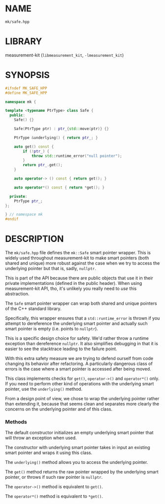 # NAME

`mk/safe.hpp`

# LIBRARY

measurement-kit (`libmeasurement_kit`, `-lmeasurement_kit`)

# SYNOPSIS

```C++
#ifndef MK_SAFE_HPP
#define MK_SAFE_HPP

namespace mk {

template <typename PtrType> class Safe {
  public:
    Safe() {}

    Safe(PtrType ptr) : ptr_{std::move(ptr)} {}

    PtrType &underlying() { return ptr_; }

    auto get() const {
        if (!ptr_) {
            throw std::runtime_error("null pointer");
        }
        return ptr_.get();
    }

    auto operator-> () const { return get(); }

    auto operator*() const { return *get(); }

  private:
    PtrType ptr_;
};

} // namespace mk
#endif
```

# DESCRIPTION

The `mk/safe.hpp` file defines the `mk::Safe` smart pointer wrapper. This is widely used throughout measurement-kit to make smart pointers (both shared and unique) more robust against the case when we try to access the underlying pointer but that is, sadly, `nullptr`. 

This is part of the API because there are public objects that use it in their private implementations (defined in the public header). When using measurement-kit API, tho, it's unlikely you really need to _use_ this abstraction.

The `Safe` smart pointer wrapper can wrap both shared and unique pointers of the C++ standard library. 

Specifically, this wrapper ensures that a `std::runtime_error` is thrown if you attempt to dereference the underlying smart pointer and actually such smart pointer is empty (i.e. points to `nullptr`). 

This is a specific design choice for safety. We'd rather throw a runtime exception than dereference `nullptr`. It also simplifies debugging in that it is easier to see the stacktrace leading to the failure point. 

With this extra safety measure we are trying to defend ourself from code changing its behavior after refactoring. A particularly dangerous class of errors is the case where a smart pointer is accessed after being moved. 

This class implements checks for `get()`, `operator->()` and `operator*()` only. If you need to perform other kind of operations with the underlying smart pointer, use the `underlying()` method. 

From a design point of view, we chose to wrap the underlying pointer rather than extending it, because that seems clean and separates more clearly the concerns on the underlying pointer and of this class. 

### Methods

The default constructor initializes an empty underlying smart pointer that will throw an exception when used.

The constructor with underlying smart pointer takes in input an existing smart pointer and wraps it using this class.

The `underlying()` method allows you to access the underlying pointer.

The `get()` method returns the raw pointer wrapped by the underlying smart pointer, or throws if such raw pointer is `nullptr`.

The `operator->()` method is equivalent to `get()`.

The `operator*()` method is equivalent to `*get()`.

